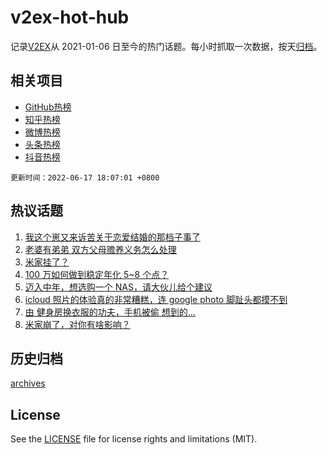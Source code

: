 # v2ex-hot-hub

 记录[V2EX](https://www.v2ex.com/)从 2021-01-06 日至今的热门话题。每小时抓取一次数据，按天[归档](archives)。
 
 ## 相关项目

- [GitHub热榜](https://github.com/snaildev/github-hot-hub)
- [知乎热榜](https://github.com/snaildev/zhihu-hot-hub)
- [微博热榜](https://github.com/snaildev/weibo-hot-hub)
- [头条热榜](https://github.com/snaildev/toutiao-hot-hub)
- [抖音热榜](https://github.com/snaildev/douyin-hot-hub)


 `更新时间：2022-06-17 18:07:01 +0800`

## 热议话题

1. [我这个崽又来诉苦关于恋爱结婚的那档子事了](https://www.v2ex.com/t/860292)
1. [老婆有弟弟 双方父母赡养义务怎么处理](https://www.v2ex.com/t/860151)
1. [米家挂了？](https://www.v2ex.com/t/860117)
1. [100 万如何做到稳定年化 5~8 个点？](https://www.v2ex.com/t/860226)
1. [迈入中年，想选购一个 NAS，请大伙儿给个建议](https://www.v2ex.com/t/860224)
1. [icloud 照片的体验真的非常糟糕，连 google photo 脚趾头都摸不到](https://www.v2ex.com/t/860191)
1. [由 健身房换衣服的功夫，手机被偷 想到的...](https://www.v2ex.com/t/860159)
1. [米家崩了，对你有啥影响？](https://www.v2ex.com/t/860145)

## 历史归档

[archives](archives)

## License

See the [LICENSE](LICENSE) file for license rights and limitations (MIT).
